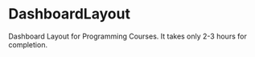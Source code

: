 # DashboardLayout
Dashboard Layout for Programming Courses.
It takes only 2-3 hours for completion.
